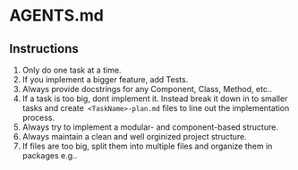 # AGENTS.md

## Instructions

1. Only do one task at a time.
2. If you implement a bigger feature, add Tests.
3. Always provide docstrings for any Component, Class, Method, etc..
4. If a task is too big, dont implement it. Instead break it down in to smaller tasks and create`` <TaskName>-plan.md`` files to line out the implementation process.
5. Always try to implement a modular- and component-based structure.
6. Always maintain a clean and well orginized project structure.
7. If files are too big, split them into multiple files and organize them in packages e.g..
